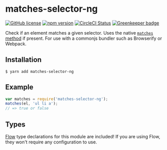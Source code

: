 # matches-selector-ng

[![GitHub license](https://img.shields.io/badge/license-MIT-blue.svg)](https://github.com/AgentME/matches-selector-ng/blob/master/LICENSE.txt) [![npm version](https://img.shields.io/npm/v/matches-selector-ng.svg?style=flat)](https://www.npmjs.com/package/matches-selector-ng) [![CircleCI Status](https://circleci.com/gh/AgentME/matches-selector-ng.svg?style=shield)](https://circleci.com/gh/AgentME/matches-selector-ng) [![Greenkeeper badge](https://badges.greenkeeper.io/AgentME/matches-selector-ng.svg)](https://greenkeeper.io/)

Check if an element matches a given selector. Uses the native
[`matches` method](https://developer.mozilla.org/en-US/docs/Web/API/Element/matches)
if present. For use with a commonjs bundler such as Browserify or Webpack.

## Installation

    $ yarn add matches-selector-ng

## Example

```js
var matches = require('matches-selector-ng');
matches(el, 'ul li a');
// => true or false
```

## Types

[Flow](https://flowtype.org/) type declarations for this module are included!
If you are using Flow, they won't require any configuration to use.
